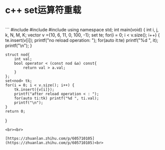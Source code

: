 # c++ set运算符重载

<br>
```
#include<iostream>
#include<set>
#include<vector>
using namespace std;
int main(void) {
    int i, j, k, N, M, K;
    vector<int>  v ={10, 6, 11, 0, 100, -1};
    set<int> te;
    for(i = 0; i < v.size(); i++) {
        te.insert(v[i]);
        printf("no reload operation: ");
        for(auto it:te) printf("%d ", it);
        printf("\n");
    }

    struct nod{
        int val;
        bool operator < (const nod &a) const{
            return val > a.val;
        }
    };
    set<nod> tk;
    for(i = 0; i < v.size(); i++) {
        tk.insert({v[i]});
        printf("after reload operation < : ");
        for(auto ti:tk) printf("%d ", ti.val);
        printf("\n");
    }
    return 0;
}
```
<br><br>

[https://zhuanlan.zhihu.com/p/605710105](https://zhuanlan.zhihu.com/p/605710105)<br>



